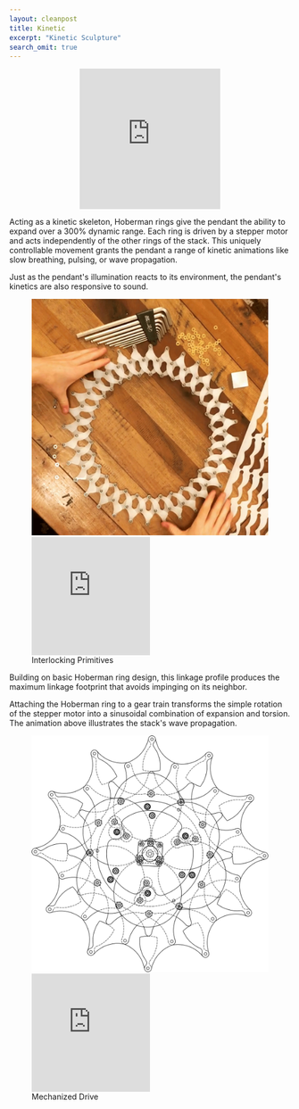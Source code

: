 ```yaml
---
layout: cleanpost
title: Kinetic
excerpt: "Kinetic Sculpture"
search_omit: true
---
```


<div style="width:50%;height:0;padding-bottom:50%;position:relative;">
<center>
	<iframe src="https://giphy.com/embed/xUA7b7QXbqmu6YEme4" width="100%" height="100%" style="position:absolute" frameBorder="0" class="giphy-embed" allowFullScreen>	
	</iframe>
</center>
</div>

Acting as a kinetic skeleton, Hoberman rings give the pendant the ability to expand over a 300% dynamic range. Each ring is driven by a stepper motor and acts independently of the other rings of the stack. This uniquely controllable movement grants the pendant a range of kinetic animations like slow breathing, pulsing, or wave propagation. 

Just as the pendant's illumination reacts to its environment, the pendant's kinetics are also responsive to sound. 

<figure class ="half">
	<img src="/images/32ManualCollapse_singleFrame_1000px.png" alt="image">
	<div style="width:50%;height:0;padding-bottom:50%;position:relative;"><iframe src="https://giphy.com/embed/26n6PlYn17vs4gwNy" width="100%" height="100%" style="position:absolute" frameBorder="0" class="giphy-embed" allowFullScreen></iframe></div>
	<figcaption>Interlocking Primitives</figcaption>
</figure>

Building on basic Hoberman ring design, this linkage profile produces the maximum linkage footprint that avoids impinging on its neighbor.  

Attaching the Hoberman ring to a gear train transforms the simple rotation of the stepper motor into a sinusoidal combination of expansion and torsion.  The animation above illustrates the stack's wave propagation. 

<figure class ="half">
	<img src="/images/LinkageDriveAssemblyDrawing_1000px.png" alt="image">
	<div style="width:50%;height:0;padding-bottom:50%;position:relative;"><iframe src="https://www.youtube.com/embed/jQE2xEsFyc8" width="100%" height="100%" style="position:absolute" frameBorder="0" class="giphy-embed" allowFullScreen></iframe></div>
	<figcaption>Mechanized Drive</figcaption>
</figure>


